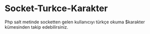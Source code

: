 # Socket-Turkce-Karakter

Php salt metinde socketten gelen kullanıcıyı türkçe okuma $karakter kümesinden takip edebilirsiniz.
